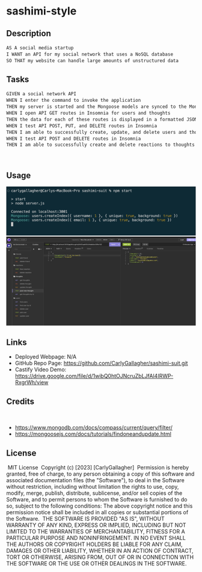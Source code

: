 # sashimi-style

## Description

```md
AS A social media startup
I WANT an API for my social network that uses a NoSQL database
SO THAT my website can handle large amounts of unstructured data
```

## Tasks

```md
GIVEN a social network API
WHEN I enter the command to invoke the application
THEN my server is started and the Mongoose models are synced to the MongoDB database
WHEN I open API GET routes in Insomnia for users and thoughts
THEN the data for each of these routes is displayed in a formatted JSON
WHEN I test API POST, PUT, and DELETE routes in Insomnia
THEN I am able to successfully create, update, and delete users and thoughts in my database
WHEN I test API POST and DELETE routes in Insomnia
THEN I am able to successfully create and delete reactions to thoughts and add and remove friends to a user’s friend list
```

​
## Usage

​![Alt text](./Assets/npmStart.png)
​![Alt text](./Assets/insomniaDemo.png)

## Links
- Deployed Webpage: N/A
- GitHub Repo Page: https://github.com/CarlyGallagher/sashimi-suit.git
- Castify Video Demo: https://drive.google.com/file/d/1wibQ0htOJNcruZbLJfAl4IRWP-RxgrWh/view
​
## Credits
​
- https://www.mongodb.com/docs/compass/current/query/filter/
- https://mongoosejs.com/docs/tutorials/findoneandupdate.html
​
## License
​
MIT License
​
Copyright (c) [2023] [CarlyGallagher]
​
Permission is hereby granted, free of charge, to any person obtaining a copy
of this software and associated documentation files (the "Software"), to deal
in the Software without restriction, including without limitation the rights
to use, copy, modify, merge, publish, distribute, sublicense, and/or sell
copies of the Software, and to permit persons to whom the Software is
furnished to do so, subject to the following conditions:
​
The above copyright notice and this permission notice shall be included in all
copies or substantial portions of the Software.
​
THE SOFTWARE IS PROVIDED "AS IS", WITHOUT WARRANTY OF ANY KIND, EXPRESS OR
IMPLIED, INCLUDING BUT NOT LIMITED TO THE WARRANTIES OF MERCHANTABILITY,
FITNESS FOR A PARTICULAR PURPOSE AND NONINFRINGEMENT. IN NO EVENT SHALL THE
AUTHORS OR COPYRIGHT HOLDERS BE LIABLE FOR ANY CLAIM, DAMAGES OR OTHER
LIABILITY, WHETHER IN AN ACTION OF CONTRACT, TORT OR OTHERWISE, ARISING FROM,
OUT OF OR IN CONNECTION WITH THE SOFTWARE OR THE USE OR OTHER DEALINGS IN THE
SOFTWARE.